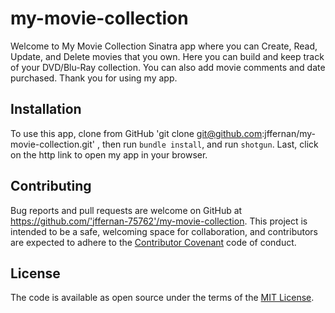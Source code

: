 # my-movie-collection

Welcome to My Movie Collection Sinatra app where you can Create, Read, Update, and Delete movies that you own. Here you can build and keep track of your DVD/Blu-Ray collection. You can also add movie comments and date purchased.  Thank you for using my app.

## Installation

To use this app, clone from GitHub 'git clone git@github.com:jffernan/my-movie-collection.git' , then run `bundle install`, and run `shotgun`. Last, click on the http link to open my app in your browser.

## Contributing

Bug reports and pull requests are welcome on GitHub at https://github.com/'jffernan-75762'/my-movie-collection. This project is intended to be a safe, welcoming space for collaboration, and contributors are expected to adhere to the [Contributor Covenant](http://contributor-covenant.org) code of conduct.

## License

The code is available as open source under the terms of the [MIT License](http://opensource.org/licenses/MIT).
